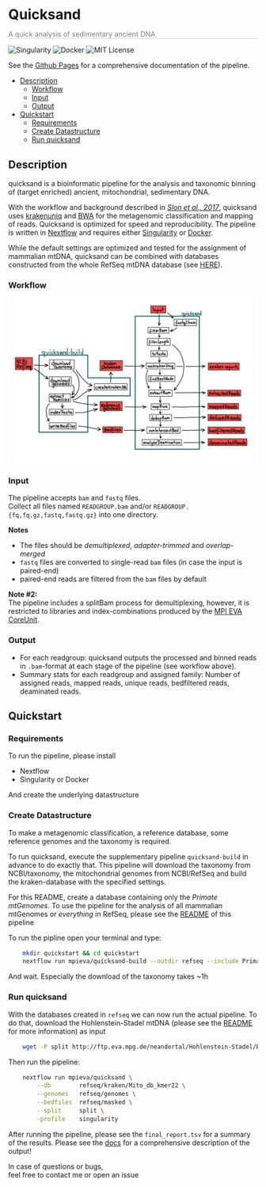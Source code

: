 <h1 style="border:0px;padding-bottom:0px;margin-bottom:0px">Quicksand</h1>
<p style="color:grey;border-bottom:1px solid lightgrey">A quick analysis of sedimentary ancient DNA</p>

![Singularity](https://img.shields.io/badge/run_with-Singularity-ff69b4?style=for-the-badge)
![Docker](https://img.shields.io/badge/run_with-Docker-0db7ed?style=for-the-badge)
![MIT License](https://img.shields.io/github/license/mpieva/quicksand?style=for-the-badge)


See the [Github Pages](https://mpieva.github.io/quicksand) for a comprehensive documentation of the pipeline.

<!-- TOC -->
- [Description](#description)
    - [Workflow](#workflow)
    - [Input](#input)
    - [Output](#output)
- [Quickstart](#quickstart)
    - [Requirements](#requirements)
    - [Create Datastructure](#create-datastructure)
    - [Run quicksand](#run-quicksand)
<!-- /TOC -->

## Description
quicksand is a bioinformatic pipeline for the analysis and taxonomic binning of (target enriched) ancient, mitochondrial, sedimentary DNA.

With the workflow and background described in [_Slon et al., 2017_](https://science.sciencemag.org/content/sci/suppl/2017/04/26/science.aam9695.DC1/aam9695_SM.pdf), quicksand uses [krakenuniq](https://doi.org/10.1186/s13059-018-1568-0) and [BWA](https://github.com/mpieva/network-aware-bwa) for the metagenomic classification and mapping of reads. Quicksand is optimized for speed and reproducibility. The pipeline is written in [Nextflow](https://doi.org/10.1038/nbt.3820) and requires either [Singularity](https://doi.org/10.1371/journal.pone.0177459) or [Docker](https://www.docker.com/).

While the default settings are optimized and tested for the assignment of mammalian mtDNA, quicksand can be combined with databases constructed from the whole RefSeq mtDNA database
(see [HERE](https://www.github.com/mpieva/quicksand-build)).

### Workflow   

<p align=center>
    <img src="assets/pipeline_overview_v1.5.png" alt="Graphical overview over the pipeline workflow" width='800px'>
</p>

### Input

The pipeline accepts `bam` and `fastq` files.\
Collect all files named `READGROUP.bam` and/or `READGROUP.{fq,fq.gz,fastq,fastq.gz}` into one directory.  

**Notes**
- The files should be _demultiplexed_, _adapter-trimmed_ and _overlap-merged_
- `fastq` files are converted to single-read `bam` files (in case the input is paired-end)
- paired-end reads are filtered from the `bam` files by default 

**Note #2:**\
The pipeline includes a splitBam process for demultiplexing, however, it is restricted to libraries and index-combinations produced by the [MPI EVA CoreUnit](https://www.eva.mpg.de/genetics/index/).

### Output
- For each readgroup: quicksand outputs the processed and binned reads in `.bam`-format at each stage of the pipeline (see workflow above). 
- Summary stats for each readgroup and assigned family: Number of assigned reads, mapped reads, unique reads, bedfiltered reads, deaminated reads.

## Quickstart
### Requirements

To run the pipeline, please install
 - Nextflow
 - Singularity or Docker

And create the underlying datastructure

### Create Datastructure

To make a metagenomic classification, a reference database, some reference genomes and the taxonomy is required.

To run quicksand, execute the supplementary pipeline `quicksand-build`  in advance to do exactly that. This pipeline will download the taxonomy from NCBI/taxonomy, the mitochondrial genomes from NCBI/RefSeq
and build the kraken-database with the specified settings. 

For this README, create a database containing only the _Primate mtGenomes_. To use the pipeline for the analysis of all mammalian mtGenomes or _everything_ in RefSeq, please see the [README](https://www.github.com/mpieva/quicksand-build) of this pipeline

To run the pipline open your terminal and type:

```bash
    mkdir quickstart && cd quickstart
    nextflow run mpieva/quicksand-build --outdir refseq --include Primates
```

And wait. Especially the download of the taxonomy takes ~1h
    
### Run quicksand

With the databases created in `refseq` we can now run the actual pipeline.
To do that, download the Hohlenstein-Stadel mtDNA (please see the [README](http://ftp.eva.mpg.de/neandertal/Hohlenstein-Stadel/README) for more information) as input

```bash
    wget -P split http://ftp.eva.mpg.de/neandertal/Hohlenstein-Stadel/BAM/mtDNA/HST.raw_data.ALL.bam
```

Then run the pipeline:

```bash
    nextflow run mpieva/quicksand \
        --db        refseq/kraken/Mito_db_kmer22 \
        --genomes   refseq/genomes \
        --bedfiles  refseq/masked \
        --split     split \
        -profile    singularity
```

After running the pipeline, please see the `final_report.tsv` for a summary of the results. Please see the [docs](https://mpieva.github.io/quicksand/usage.html#output) for a comprehensive description of the output!

In case of questions or bugs, \
feel free to contact me or open an issue
